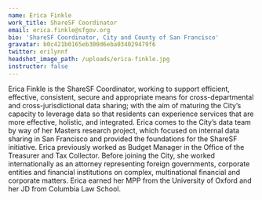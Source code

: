 ```yaml
---
name: Erica Finkle
work_title: ShareSF Coordinator
email: erica.finkle@sfgov.org
bio: 'ShareSF Coordinator, City and County of San Francisco'
gravatar: b0c421b0165eb300d6eba034029479f6
twitter: erilynnf
headshot_image_path: /uploads/erica-finkle.jpg
instructor: false
---
```



Erica Finkle is the ShareSF Coordinator, working to support efficient, effective, consistent, secure and appropriate means for cross-departmental and cross-jurisdictional data sharing; with the aim of maturing the City’s capacity to leverage data so that residents can experience services that are more effective, holistic, and integrated. Erica comes to the City’s data team by way of her Masters research project, which focused on internal data sharing in San Francisco and provided the foundations for the ShareSF initiative. Erica previously worked as Budget Manager in the Office of the Treasurer and Tax Collector. Before joining the City, she worked internationally as an attorney representing foreign governments, corporate entities and financial institutions on complex, multinational financial and corporate matters. Erica earned her MPP from the University of Oxford and her JD from Columbia Law School.